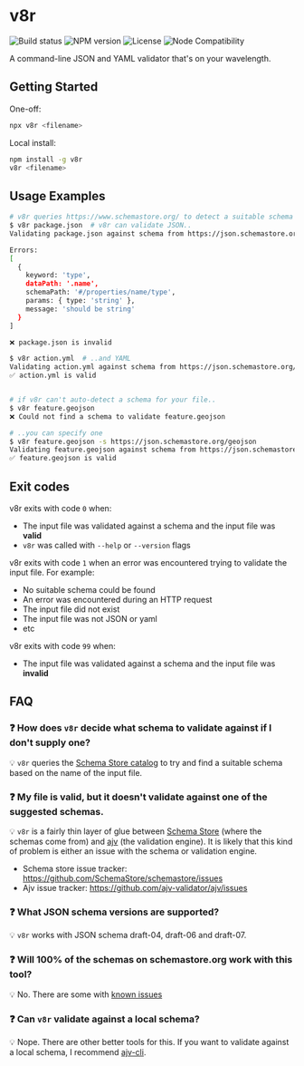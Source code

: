 # v8r

![Build status](https://github.com/chris48s/v8r/workflows/Run%20tests/badge.svg?branch=main)
![NPM version](https://img.shields.io/npm/v/v8r.svg)
![License](https://img.shields.io/npm/l/v8r.svg)
![Node Compatibility](https://img.shields.io/node/v/v8r.svg)

A command-line JSON and YAML validator that's on your wavelength.

## Getting Started

One-off:
```bash
npx v8r <filename>
```

Local install:
```bash
npm install -g v8r
v8r <filename>
```

## Usage Examples

```bash
# v8r queries https://www.schemastore.org/ to detect a suitable schema based on the filename
$ v8r package.json  # v8r can validate JSON..
Validating package.json against schema from https://json.schemastore.org/package ...

Errors:
[
  {
    keyword: 'type',
    dataPath: '.name',
    schemaPath: '#/properties/name/type',
    params: { type: 'string' },
    message: 'should be string'
  }
]

❌ package.json is invalid

$ v8r action.yml  # ..and YAML
Validating action.yml against schema from https://json.schemastore.org/github-action ...
✅ action.yml is valid


# if v8r can't auto-detect a schema for your file..
$ v8r feature.geojson
❌ Could not find a schema to validate feature.geojson

# ..you can specify one
$ v8r feature.geojson -s https://json.schemastore.org/geojson
Validating feature.geojson against schema from https://json.schemastore.org/geojson ...
✅ feature.geojson is valid
```

## Exit codes

v8r exits with code `0` when:

* The input file was validated against a schema and the input file was **valid**
* `v8r` was called with `--help` or `--version` flags

v8r exits with code `1` when an error was encountered trying to validate the input file. For example:

* No suitable schema could be found
* An error was encountered during an HTTP request
* The input file did not exist
* The input file was not JSON or yaml
* etc

v8r exits with code `99` when:

* The input file was validated against a schema and the input file was **invalid**

## FAQ

### ❓ How does `v8r` decide what schema to validate against if I don't supply one?

💡 `v8r` queries the [Schema Store catalog](https://www.schemastore.org/) to try and find a suitable schema based on the name of the input file.

### ❓ My file is valid, but it doesn't validate against one of the suggested schemas.

💡 `v8r` is a fairly thin layer of glue between [Schema Store](https://www.schemastore.org/) (where the schemas come from) and [ajv](https://www.npmjs.com/package/ajv) (the validation engine). It is likely that this kind of problem is either an issue with the schema or validation engine.

* Schema store issue tracker: https://github.com/SchemaStore/schemastore/issues
* Ajv issue tracker: https://github.com/ajv-validator/ajv/issues

### ❓ What JSON schema versions are supported?

💡 `v8r` works with JSON schema draft-04, draft-06 and draft-07.

### ❓ Will 100% of the schemas on schemastore.org work with this tool?

💡 No. There are some with [known issues](TODO:issue-link)

### ❓ Can `v8r` validate against a local schema?

💡 Nope. There are other better tools for this. If you want to validate against a local schema, I recommend [ajv-cli](https://github.com/ajv-validator/ajv-cli/).

